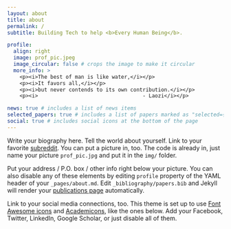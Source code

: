 ```yaml
---
layout: about
title: about
permalink: /
subtitle: Building Tech to help <b>Every Human Being</b>.

profile:
  align: right
  image: prof_pic.jpeg
  image_circular: false # crops the image to make it circular
  more_info: >
    <p><i>The best of man is like water,</i></p>
    <p><i>It favors all,</i></p>
    <p><i>but never contends to its own contribution.</i></p>
    <p><i>                                  - Laozi</i></p>

news: true # includes a list of news items
selected_papers: true # includes a list of papers marked as "selected={true}"
social: true # includes social icons at the bottom of the page
---
```


Write your biography here. Tell the world about yourself. Link to your favorite [subreddit](http://reddit.com). You can put a picture in, too. The code is already in, just name your picture `prof_pic.jpg` and put it in the `img/` folder.

Put your address / P.O. box / other info right below your picture. You can also disable any of these elements by editing `profile` property of the YAML header of your `_pages/about.md`. Edit `_bibliography/papers.bib` and Jekyll will render your [publications page](/al-folio/publications/) automatically.

Link to your social media connections, too. This theme is set up to use [Font Awesome icons](https://fontawesome.com/) and [Academicons](https://jpswalsh.github.io/academicons/), like the ones below. Add your Facebook, Twitter, LinkedIn, Google Scholar, or just disable all of them.
